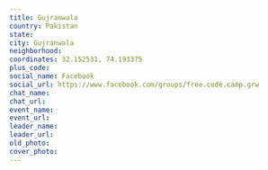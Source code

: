 ```yaml
---
title: Gujranwala
country: Pakistan
state: 
city: Gujranwala
neighborhood: 
coordinates: 32.152531, 74.193375
plus_code:
social_name: Facebook
social_url: https://www.facebook.com/groups/free.code.camp.grw
chat_name:
chat_url:
event_name:
event_url:
leader_name:
leader_url:
old_photo: 
cover_photo:
---
```


